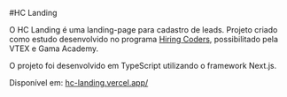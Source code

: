 #HC Landing

O HC Landing é uma landing-page para cadastro de leads. Projeto criado como estudo desenvolvido no programa [Hiring Coders](https://www.hiringcoders.com.br/), possibilitado pela VTEX e Gama Academy.

O projeto foi desenvolvido em TypeScript utilizando o framework Next.js.

Disponível em: [hc-landing.vercel.app/](https://hc-landing.vercel.app/)